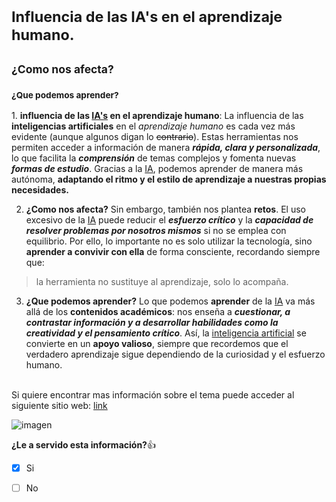 # <sup>Influencia de las IA's en el aprendizaje humano.</sup>
## <sub>¿Como nos afecta?</sub>
### <sub>¿Que podemos aprender?</sub>

<a name="my-custom-anchor-point"></a>1. **influencia de las <ins>IA's</ins> en el aprendizaje humano**:
La influencia de las **inteligencias artificiales** en el _aprendizaje humano_ es cada vez más evidente (aunque algunos digan lo ~~contrario~~). 
Estas herramientas nos permiten acceder a información de manera **_rápida, clara y personalizada_**, lo que facilita la **_comprensión_** de temas complejos y fomenta nuevas **_formas de estudio_**. Gracias a la <ins>IA</ins>, podemos aprender de manera más autónoma, **adaptando el ritmo y el estilo de aprendizaje a nuestras propias necesidades.**


2. **¿Como nos afecta?** Sin embargo, también nos plantea **retos**. El uso excesivo de la <ins>IA</ins> puede reducir el **_esfuerzo crítico_** y la **_capacidad de resolver problemas por nosotros mismos_** si no se emplea con equilibrio. Por ello, lo importante no es solo utilizar la tecnología, sino **aprender a convivir con ella** de forma consciente, recordando siempre que:
> la herramienta no sustituye al aprendizaje, solo lo acompaña.

3. **¿Que podemos aprender?** Lo que podemos **aprender** de la <ins>IA</ins> va más allá de los **contenidos académicos**: nos enseña a **_cuestionar, a contrastar información y a desarrollar habilidades como la creatividad y el pensamiento crítico_**. Así, la <ins>inteligencia artificial</ins> se convierte en un **apoyo valioso**, siempre que recordemos que el verdadero aprendizaje sigue dependiendo de la curiosidad y el esfuerzo humano.

</br>Si quiere encontrar mas información sobre el tema puede acceder al siguiente sitio web: [link](https://www.educaopen.com/digital-lab/blog/inteligencia-artificial/como-afecta-la-inteligencia-artificial-al-ser-humano)

![imagen](https://encrypted-tbn0.gstatic.com/images?q=tbn:ANd9GcTMdM9MEQ0ExL1PmInT3U5I8v63YXBEdoIT0Q&s)

**¿Le a servido esta información?**:+1:
- [x] Si
- [ ] No



